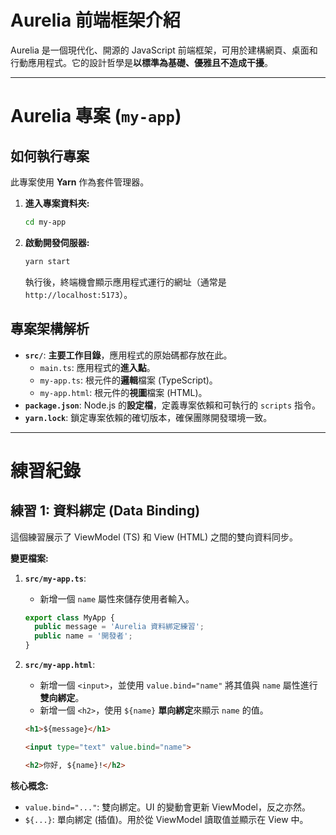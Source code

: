 # Aurelia 前端框架介紹

Aurelia 是一個現代化、開源的 JavaScript 前端框架，可用於建構網頁、桌面和行動應用程式。它的設計哲學是**以標準為基礎、優雅且不造成干擾**。

---

# Aurelia 專案 (`my-app`)

## 如何執行專案

此專案使用 **Yarn** 作為套件管理器。

1.  **進入專案資料夾:**
    ```bash
    cd my-app
    ```

2.  **啟動開發伺服器:**
    ```bash
    yarn start
    ```
    執行後，終端機會顯示應用程式運行的網址（通常是 `http://localhost:5173`）。

## 專案架構解析

*   **`src/`**: **主要工作目錄**，應用程式的原始碼都存放在此。
    *   `main.ts`: 應用程式的**進入點**。
    *   `my-app.ts`: 根元件的**邏輯**檔案 (TypeScript)。
    *   `my-app.html`: 根元件的**視圖**檔案 (HTML)。
*   **`package.json`**: Node.js 的**設定檔**，定義專案依賴和可執行的 `scripts` 指令。
*   **`yarn.lock`**: 鎖定專案依賴的確切版本，確保團隊開發環境一致。

---

# 練習紀錄

## 練習 1: 資料綁定 (Data Binding)

這個練習展示了 ViewModel (TS) 和 View (HTML) 之間的雙向資料同步。

**變更檔案:**
1.  **`src/my-app.ts`**: 
    *   新增一個 `name` 屬性來儲存使用者輸入。
    ```typescript
    export class MyApp {
      public message = 'Aurelia 資料綁定練習';
      public name = '開發者';
    }
    ```

2.  **`src/my-app.html`**: 
    *   新增一個 `<input>`，並使用 `value.bind="name"` 將其值與 `name` 屬性進行**雙向綁定**。
    *   新增一個 `<h2>`，使用 `${name}` **單向綁定**來顯示 `name` 的值。
    ```html
    <h1>${message}</h1>

    <input type="text" value.bind="name">

    <h2>你好, ${name}!</h2>
    ```

**核心概念:**
*   `value.bind="..."`: 雙向綁定。UI 的變動會更新 ViewModel，反之亦然。
*   `${...}`: 單向綁定 (插值)。用於從 ViewModel 讀取值並顯示在 View 中。
